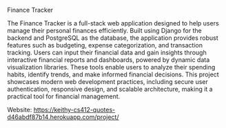 Finance Tracker

The Finance Tracker is a full-stack web application designed to help users manage their personal finances efficiently. Built using Django for the backend and PostgreSQL as the database, the application provides robust features such as budgeting, expense categorization, and transaction tracking. Users can input their financial data and gain insights through interactive financial reports and dashboards, powered by dynamic data visualization libraries. These tools enable users to analyze their spending habits, identify trends, and make informed financial decisions. This project showcases modern web development practices, including secure user authentication, responsive design, and scalable architecture, making it a practical tool for financial management.

Website: https://keithy-cs412-quotes-d46abdf87b14.herokuapp.com/project/ 
